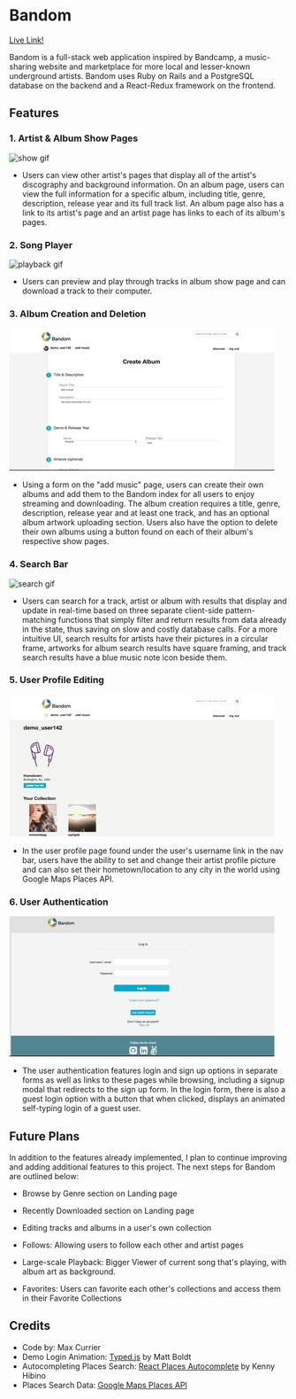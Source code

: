 # Bandom

[Live Link!](https://bandom.herokuapp.com/#/login)

Bandom is a full-stack web application inspired by Bandcamp, a music-sharing
website and marketplace for more local and lesser-known underground artists.
Bandom uses Ruby on Rails and a PostgreSQL database on the backend
and a React-Redux framework on the frontend.

## Features

### 1. Artist & Album Show Pages

![show gif](app/assets/images/album-artist.gif)

- Users can view other artist's pages that display all of the artist's discography and background information. On an album page, users can view the full information for a specific album, including title, genre, description, release year and its full track list. An album page also has a link to its artist's page and an artist page has links to each of its album's pages.

### 2. Song Player

![playback gif](app/assets/images/bandom-playback.gif)

- Users can preview and play through tracks in album show page and can download a track to their computer.

### 3. Album Creation and Deletion

![create gif](app/assets/images/create-album2.gif)

- Using a form on the "add music" page, users can create their own albums and add them to the Bandom index for all users to enjoy streaming and downloading. The album creation requires a title, genre, description, release year and at least one track, and has an optional album artwork uploading section. Users also have the option to delete their own albums using a button found on each of their album's respective show pages.

### 4. Search Bar

![search gif](app/assets/images/updated-search.gif)

- Users can search for a track, artist or album with results that display and update in real-time based on three separate client-side pattern-matching functions that simply filter and return results from data already in the state, thus saving on slow and costly database calls. For a more intuitive UI, search results for artists have their pictures in a circular frame, artworks for album search results have square framing, and track search results have a blue music note icon beside them.

### 5. User Profile Editing

![edit gif](app/assets/images/edit-info2.gif)

- In the user profile page found under the user's username link in the nav bar, users have the ability to set and change their artist profile picture and can also set their hometown/location to any city in the world using Google Maps Places API.

### 6. User Authentication

![login gif](app/assets/images/bandom-login.gif)

- The user authentication features login and sign up options in separate forms as well as links to these pages while browsing, including a signup modal that redirects to the sign up form. In the login form, there is also a guest login option with a button that when clicked, displays an animated self-typing login of a guest user.

## Future Plans

In addition to the features already implemented, I plan to continue improving and adding additional features to this project. The next steps for Bandom are outlined below:

- Browse by Genre section on Landing page

- Recently Downloaded section on Landing page

- Editing tracks and albums in a user's own collection

- Follows: Allowing users to follow each other and artist pages

- Large-scale Playback: Bigger Viewer of current song that's playing, with album art as background.

- Favorites: Users can favorite each other's collections and access them in their Favorite Collections

## Credits

* Code by: Max Currier
* Demo Login Animation: [Typed.js](https://github.com/mattboldt/typed.js/) by Matt Boldt
* Autocompleting Places Search: [React Places Autocomplete](https://github.com/kenny-hibino/react-places-autocomplete) by Kenny Hibino
* Places Search Data: [Google Maps Places API](https://developers.google.com/places/web-service/autocomplete)
